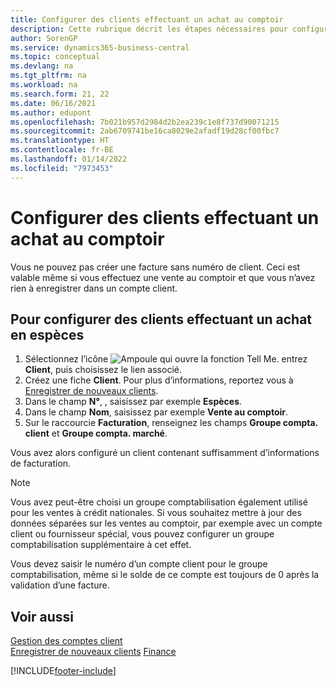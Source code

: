 ```yaml
---
title: Configurer des clients effectuant un achat au comptoir
description: Cette rubrique décrit les étapes nécessaires pour configurer la facture avec un numéro de client pour les clients qui paient en espèces.
author: SorenGP
ms.service: dynamics365-business-central
ms.topic: conceptual
ms.devlang: na
ms.tgt_pltfrm: na
ms.workload: na
ms.search.form: 21, 22
ms.date: 06/16/2021
ms.author: edupont
ms.openlocfilehash: 7b021b957d2984d2b2ea239c1e8f737d90071215
ms.sourcegitcommit: 2ab6709741be16ca8029e2afadf19d28cf00fbc7
ms.translationtype: HT
ms.contentlocale: fr-BE
ms.lasthandoff: 01/14/2022
ms.locfileid: "7973453"
---
```

# <a name="set-up-cash-customers"></a>Configurer des clients effectuant un achat au comptoir

Vous ne pouvez pas créer une facture sans numéro de client. Ceci est valable même si vous effectuez une vente au comptoir et que vous n’avez rien à enregistrer dans un compte client.  

## <a name="to-set-up-a-cash-customer"></a>Pour configurer des clients effectuant un achat en espèces

1. Sélectionnez l’icône ![Ampoule qui ouvre la fonction Tell Me.](media/ui-search/search_small.png "Dites-moi ce que vous voulez faire") entrez **Client**, puis choisissez le lien associé.  
2. Créez une fiche **Client**. Pour plus d’informations, reportez vous à [Enregistrer de nouveaux clients](sales-how-register-new-customers.md).
3. Dans le champ **N°**, , saisissez par exemple **Espèces**.  
4. Dans le champ **Nom**, saisissez par exemple **Vente au comptoir**.  
5. Sur le raccourcie **Facturation**, renseignez les champs **Groupe compta. client** et **Groupe compta. marché**.  

 Vous avez alors configuré un client contenant suffisamment d’informations de facturation.  

> [!NOTE]  
> Vous avez peut-être choisi un groupe comptabilisation également utilisé pour les ventes à crédit nationales. Si vous souhaitez mettre à jour des données séparées sur les ventes au comptoir, par exemple avec un compte client ou fournisseur spécial, vous pouvez configurer un groupe comptabilisation supplémentaire à cet effet.  
>
> Vous devez saisir le numéro d’un compte client pour le groupe comptabilisation, même si le solde de ce compte est toujours de 0 après la validation d’une facture.  

## <a name="see-also"></a>Voir aussi

[Gestion des comptes client](receivables-manage-receivables.md)  
[Enregistrer de nouveaux clients](sales-how-register-new-customers.md)
[Finance](finance.md)  



[!INCLUDE[footer-include](includes/footer-banner.md)]